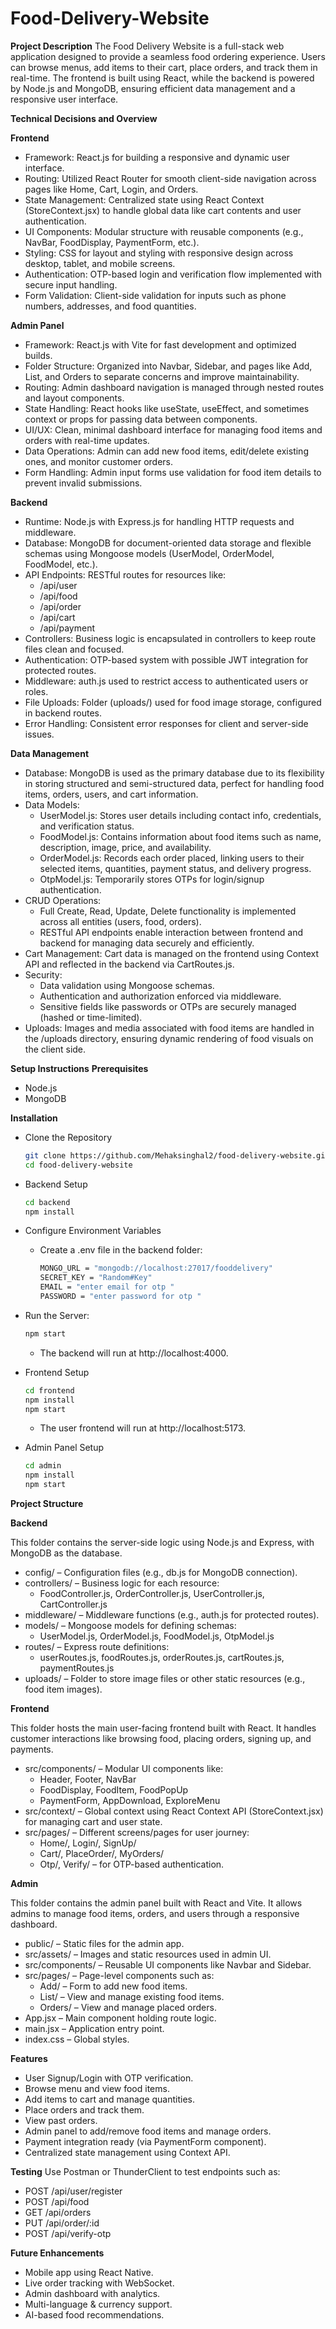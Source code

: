 # Food-Delivery-Website

**Project Description**
The Food Delivery Website is a full-stack web application designed to provide a seamless food ordering experience. Users can browse menus, add items to their cart, place orders, and track them in real-time. The frontend is built using React, while the backend is powered by Node.js and MongoDB, ensuring efficient data management and a responsive user interface.

**Technical Decisions and Overview**

**Frontend**
* Framework: React.js for building a responsive and dynamic user interface.
* Routing: Utilized React Router for smooth client-side navigation across pages like Home, Cart, Login, and Orders.
* State Management: Centralized state using React Context (StoreContext.jsx) to handle global data like cart contents and user authentication.
* UI Components: Modular structure with reusable components (e.g., NavBar, FoodDisplay, PaymentForm, etc.).
* Styling: CSS for layout and styling with responsive design across desktop, tablet, and mobile screens.
* Authentication: OTP-based login and verification flow implemented with secure input handling.
* Form Validation: Client-side validation for inputs such as phone numbers, addresses, and food quantities.

**Admin Panel**
* Framework: React.js with Vite for fast development and optimized builds.
* Folder Structure: Organized into Navbar, Sidebar, and pages like Add, List, and Orders to separate concerns and improve maintainability.
* Routing: Admin dashboard navigation is managed through nested routes and layout components.
* State Handling: React hooks like useState, useEffect, and sometimes context or props for passing data between components.
* UI/UX: Clean, minimal dashboard interface for managing food items and orders with real-time updates.
* Data Operations: Admin can add new food items, edit/delete existing ones, and monitor customer orders.
* Form Handling: Admin input forms use validation for food item details to prevent invalid submissions.

**Backend**
* Runtime: Node.js with Express.js for handling HTTP requests and middleware.
* Database: MongoDB for document-oriented data storage and flexible schemas using Mongoose models (UserModel, OrderModel, FoodModel, etc.).
* API Endpoints: RESTful routes for resources like:
  * /api/user
  * /api/food
  * /api/order
  * /api/cart
  * /api/payment
* Controllers: Business logic is encapsulated in controllers to keep route files clean and focused.
* Authentication: OTP-based system with possible JWT integration for protected routes.
* Middleware: auth.js used to restrict access to authenticated users or roles.
* File Uploads: Folder (uploads/) used for food image storage, configured in backend routes.
* Error Handling: Consistent error responses for client and server-side issues.

**Data Management**
* Database: MongoDB is used as the primary database due to its flexibility in storing structured and semi-structured data, perfect for handling food items, orders, users, and cart information.
* Data Models:
  * UserModel.js: Stores user details including contact info, credentials, and verification status.
  * FoodModel.js: Contains information about food items such as name, description, image, price, and availability.
  * OrderModel.js: Records each order placed, linking users to their selected items, quantities, payment status, and delivery progress.
  * OtpModel.js: Temporarily stores OTPs for login/signup authentication.
* CRUD Operations:
  * Full Create, Read, Update, Delete functionality is implemented across all entities (users, food, orders).
  * RESTful API endpoints enable interaction between frontend and backend for managing data securely and efficiently.
* Cart Management: Cart data is managed on the frontend using Context API and reflected in the backend via CartRoutes.js.
* Security:
  * Data validation using Mongoose schemas.
  * Authentication and authorization enforced via middleware.
  * Sensitive fields like passwords or OTPs are securely managed (hashed or time-limited).
* Uploads: Images and media associated with food items are handled in the /uploads directory, ensuring dynamic rendering of food visuals on the client side.

**Setup Instructions**
**Prerequisites**
* Node.js
* MongoDB

**Installation**
* Clone the Repository
  ```bash
  git clone https://github.com/Mehaksinghal2/food-delivery-website.git
  cd food-delivery-website
  ```
* Backend Setup
  ```bash
  cd backend
  npm install
  ```
* Configure Environment Variables
  * Create a .env file in the backend folder:
    ```bash
    MONGO_URL = "mongodb://localhost:27017/fooddelivery"
    SECRET_KEY = "Random#Key"
    EMAIL = "enter email for otp "
    PASSWORD = "enter password for otp "
    ```
* Run the Server:
  ```bash
  npm start
  ```
  * The backend will run at http://localhost:4000.

* Frontend Setup
  ```bash
  cd frontend
  npm install
  npm start
  ```
  * The user frontend will run at http://localhost:5173.

* Admin Panel Setup
  ```bash
  cd admin
  npm install
  npm start
  ```
**Project Structure**

**Backend**

This folder contains the server-side logic using Node.js and Express, with MongoDB as the database.
* config/ – Configuration files (e.g., db.js for MongoDB connection).
* controllers/ – Business logic for each resource:
  * FoodController.js, OrderController.js, UserController.js, CartController.js
* middleware/ – Middleware functions (e.g., auth.js for protected routes).
* models/ – Mongoose models for defining schemas:
  * UserModel.js, OrderModel.js, FoodModel.js, OtpModel.js
* routes/ – Express route definitions:
  * userRoutes.js, foodRoutes.js, orderRoutes.js, cartRoutes.js, paymentRoutes.js
* uploads/ – Folder to store image files or other static resources (e.g., food item images).

**Frontend**

This folder hosts the main user-facing frontend built with React. It handles customer interactions like browsing food, placing orders, signing up, and payments.
* src/components/ – Modular UI components like:
  * Header, Footer, NavBar
  * FoodDisplay, FoodItem, FoodPopUp
  * PaymentForm, AppDownload, ExploreMenu
* src/context/ – Global context using React Context API (StoreContext.jsx) for managing cart and user state.
* src/pages/ – Different screens/pages for user journey:
  * Home/, Login/, SignUp/
  * Cart/, PlaceOrder/, MyOrders/
  * Otp/, Verify/ – for OTP-based authentication.
    
**Admin**

This folder contains the admin panel built with React and Vite. It allows admins to manage food items, orders, and users through a responsive dashboard.
* public/ – Static files for the admin app.
* src/assets/ – Images and static resources used in admin UI.
* src/components/ – Reusable UI components like Navbar and Sidebar.
* src/pages/ – Page-level components such as:
  * Add/ – Form to add new food items.
  * List/ – View and manage existing food items.
  * Orders/ – View and manage placed orders.
* App.jsx – Main component holding route logic.
* main.jsx – Application entry point.
* index.css – Global styles.
  
**Features**
* User Signup/Login with OTP verification.
* Browse menu and view food items.
* Add items to cart and manage quantities.
* Place orders and track them.
* View past orders.
* Admin panel to add/remove food items and manage orders.
* Payment integration ready (via PaymentForm component).
* Centralized state management using Context API.

**Testing**
Use Postman or ThunderClient to test endpoints such as:
* POST /api/user/register
* POST /api/food
* GET /api/orders
* PUT /api/order/:id
* POST /api/verify-otp

**Future Enhancements**
* Mobile app using React Native.
* Live order tracking with WebSocket.
* Admin dashboard with analytics.
* Multi-language & currency support.
* AI-based food recommendations.
